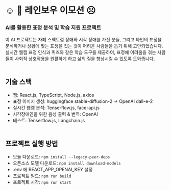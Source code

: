 # ☺︎ 🌈 레인보우 이모션 ☹︎
### AI를 활용한 표정 분석 및 학습 지원 프로젝트
이 AI 프로젝트는 자폐 스펙트럼 장애와 시각 장애를 가진 분들, 그리고 타인의 표정을 분석하거나 상황에 맞는 표정을 짓는 것이 어려운 사람들을 돕기 위해 고안되었습니다. 실시간 웹캠 표정 인식과 퀴즈와 같은 학습 도구를 제공하여, 표정에 어려움을 겪는 사람들이 사회적 상호작용을 원활하게 하고 삶의 질을 향상시킬 수 있도록 도와줍니다.
<br/><br/>

## 기술 스택
- 웹: React.js, TypeScript, Node.js, axios
- 표정 이미지 생성: huggingface stable-diffusion-2 -> OpenAI dall-e-2
- 실시간 웹캠 분석: Tenserflow.js, face-api.js
- 시각장애인을 위한 음성 출력 & 번역: OpenAI
- 테스트: Tenserflow.js, Langchain.js
<br/><br/>

## 프로젝트 실행 방법
- 모듈 다운로드: `npm install --legacy-peer-deps`
- 오픈소스 모델 다운로드: `npm install download-models`
- .env 에 REACT_APP_OPENAI_KEY 설정
- 프로젝트 빌드: `npm run build`
- 프로젝트 시작: `npm run start`
<br/><br/>
<br/><br/>
